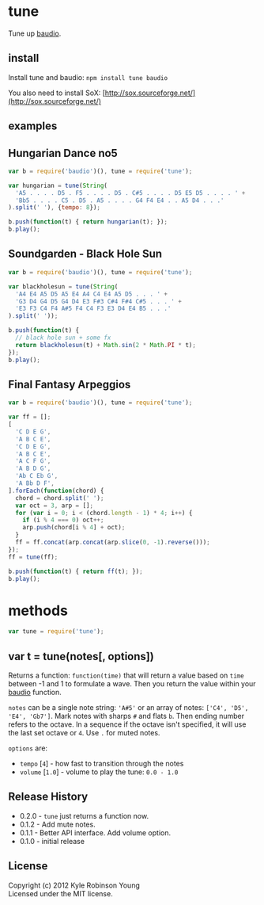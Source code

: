 # tune
Tune up [baudio](https://github.com/substack/baudio).

## install
Install tune and baudio: `npm install tune baudio`

You also need to install SoX:
[http://sox.sourceforge.net/](http://sox.sourceforge.net/)

## examples

## Hungarian Dance no5

```js
var b = require('baudio')(), tune = require('tune');

var hungarian = tune(String(
  'A5 . . . . D5 . F5 . . . . D5 . C#5 . . . . D5 E5 D5 . . . . ' +
  'Bb5 . . . . C5 . D5 . A5 . . . . G4 F4 E4 . . A5 D4 . . .'
).split(' '), {tempo: 8});

b.push(function(t) { return hungarian(t); });
b.play();
```

## Soundgarden - Black Hole Sun

```js
var b = require('baudio')(), tune = require('tune');

var blackholesun = tune(String(
  'A4 E4 A5 D5 A5 E4 A4 C4 E4 A5 D5 . . . ' +
  'G3 D4 G4 D5 G4 D4 E3 F#3 C#4 F#4 C#5 . . . ' +
  'E3 F3 C4 F4 A#5 F4 C4 F3 E3 D4 E4 B5 . . .'
).split(' '));

b.push(function(t) {
  // black hole sun + some fx
  return blackholesun(t) + Math.sin(2 * Math.PI * t);
});
b.play();
```

## Final Fantasy Arpeggios

```js
var b = require('baudio')(), tune = require('tune');

var ff = [];
[
  'C D E G',
  'A B C E',
  'C D E G',
  'A B C E',
  'A C F G',
  'A B D G',
  'Ab C Eb G',
  'A Bb D F',
].forEach(function(chord) {
  chord = chord.split(' ');
  var oct = 3, arp = [];
  for (var i = 0; i < (chord.length - 1) * 4; i++) {
    if (i % 4 === 0) oct++;
    arp.push(chord[i % 4] + oct);
  }
  ff = ff.concat(arp.concat(arp.slice(0, -1).reverse()));
});
ff = tune(ff);

b.push(function(t) { return ff(t); });
b.play();
```

# methods

``` js
var tune = require('tune');
```

## var t = tune(notes[, options])
Returns a function: `function(time)` that will return a value based on `time`
between -1 and 1 to formulate a wave. Then you return the value within your
[baudio](http://github.com/substack/baudio) function.

`notes` can be a single note string: `'A#5'` or an array of notes:
`['C4', 'D5', 'E4', 'Gb7']`. Mark notes with sharps `#` and flats `b`. Then
ending number refers to the octave. In a sequence if the octave isn't specified,
it will use the last set octave or `4`. Use `.` for muted notes.

`options` are:
* `tempo` [`4`] - how fast to transition through the notes
* `volume` [`1.0`] - volume to play the tune: `0.0 - 1.0`

## Release History
* 0.2.0 - `tune` just returns a function now.
* 0.1.2 - Add mute notes.
* 0.1.1 - Better API interface. Add volume option.
* 0.1.0 - initial release

## License
Copyright (c) 2012 Kyle Robinson Young  
Licensed under the MIT license.

